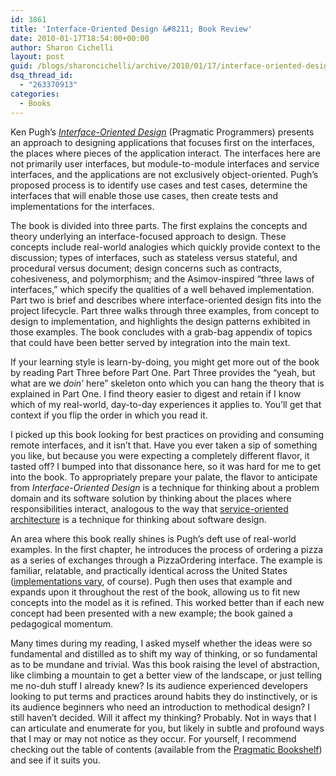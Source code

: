 ```yaml
---
id: 3861
title: 'Interface-Oriented Design &#8211; Book Review'
date: 2010-01-17T18:54:00+00:00
author: Sharon Cichelli
layout: post
guid: /blogs/sharoncichelli/archive/2010/01/17/interface-oriented-design-book-review.aspx
dsq_thread_id:
  - "263370913"
categories:
  - Books
---
```

Ken Pugh&#8217;s _[Interface-Oriented Design](http://www.pragprog.com/titles/kpiod/interface-oriented-design)_ (Pragmatic Programmers) presents an approach to designing applications that focuses first on the interfaces, the places where pieces of the application interact. The interfaces here are not primarily user interfaces, but module-to-module interfaces and service interfaces, and the applications are not exclusively object-oriented. Pugh&#8217;s proposed process is to identify use cases and test cases, determine the interfaces that will enable those use cases, then create tests and implementations for the interfaces.

The book is divided into three parts. The first explains the concepts and theory underlying an interface-focused approach to design. These concepts include real-world analogies which quickly provide context to the discussion; types of interfaces, such as stateless versus stateful, and procedural versus document; design concerns such as contracts, cohesiveness, and polymorphism; and the Asimov-inspired &#8220;three laws of interfaces,&#8221; which specify the qualities of a well behaved implementation. Part two is brief and describes where interface-oriented design fits into the project lifecycle. Part three walks through three examples, from concept to design to implementation, and highlights the design patterns exhibited in those examples. The book concludes with a grab-bag appendix of topics that could have been better served by integration into the main text.

If your learning style is learn-by-doing, you might get more out of the book by reading Part Three before Part One. Part Three provides the &#8220;yeah, but what are we _doin&#8217;_ here&#8221; skeleton onto which you can hang the theory that is explained in Part One. I find theory easier to digest and retain if I know which of my real-world, day-to-day experiences it applies to. You&#8217;ll get that context if you flip the order in which you read it.

I picked up this book looking for best practices on providing and consuming remote interfaces, and it isn&#8217;t that. Have you ever taken a sip of something you like, but because you were expecting a completely different flavor, it tasted off? I bumped into that dissonance here, so it was hard for me to get into the book. To appropriately prepare your palate, the flavor to anticipate from _Interface-Oriented Design_ is a technique for thinking about a problem domain and its software solution by thinking about the places where responsibilities interact, analogous to the way that [service-oriented architecture](http://en.wikipedia.org/wiki/Service-oriented_architecture) is a technique for thinking about software design.

An area where this book really shines is Pugh&#8217;s deft use of real-world examples. In the first chapter, he introduces the process of ordering a pizza as a series of exchanges through a PizzaOrdering interface. The example is familiar, relatable, and practically identical across the United States ([implementations vary](http://www.austinspizza.com/), of course). Pugh then uses that example and expands upon it throughout the rest of the book, allowing us to fit new concepts into the model as it is refined. This worked better than if each new concept had been presented with a new example; the book gained a pedagogical momentum.

Many times during my reading, I asked myself whether the ideas were so fundamental and distilled as to shift my way of thinking, or so fundamental as to be mundane and trivial. Was this book raising the level of abstraction, like climbing a mountain to get a better view of the landscape, or just telling me no-duh stuff I already knew? Is its audience experienced developers looking to put terms and practices around habits they do instinctively, or is its audience beginners who need an introduction to methodical design? I still haven&#8217;t decided. Will it affect my thinking? Probably. Not in ways that I can articulate and enumerate for you, but likely in subtle and profound ways that I may or may not notice as they occur. For yourself, I recommend checking out the table of contents (available from the [Pragmatic Bookshelf](http://www.pragprog.com/titles/kpiod/interface-oriented-design)) and see if it suits you.